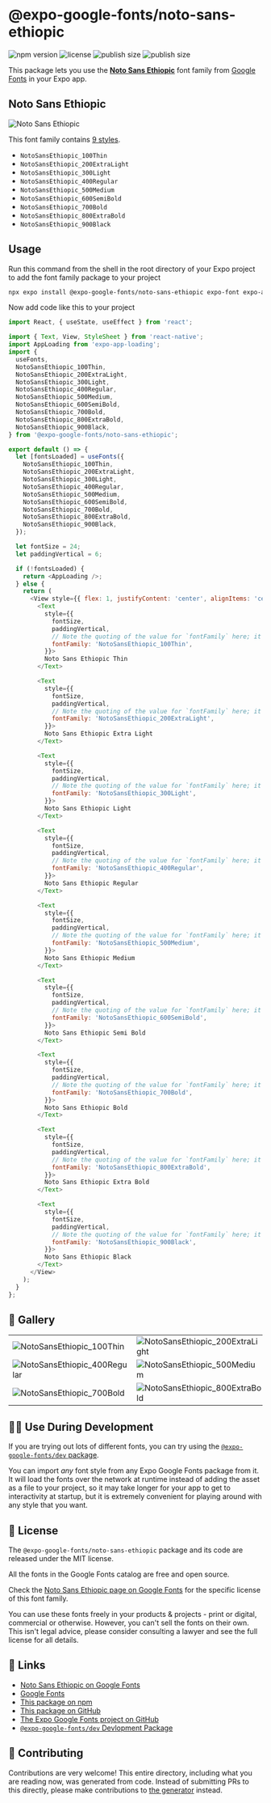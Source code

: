 # @expo-google-fonts/noto-sans-ethiopic

![npm version](https://flat.badgen.net/npm/v/@expo-google-fonts/noto-sans-ethiopic)
![license](https://flat.badgen.net/github/license/expo/google-fonts)
![publish size](https://flat.badgen.net/packagephobia/install/@expo-google-fonts/noto-sans-ethiopic)
![publish size](https://flat.badgen.net/packagephobia/publish/@expo-google-fonts/noto-sans-ethiopic)

This package lets you use the [**Noto Sans Ethiopic**](https://fonts.google.com/specimen/Noto+Sans+Ethiopic) font family from [Google Fonts](https://fonts.google.com/) in your Expo app.

## Noto Sans Ethiopic

![Noto Sans Ethiopic](./font-family.png)

This font family contains [9 styles](#-gallery).

- `NotoSansEthiopic_100Thin`
- `NotoSansEthiopic_200ExtraLight`
- `NotoSansEthiopic_300Light`
- `NotoSansEthiopic_400Regular`
- `NotoSansEthiopic_500Medium`
- `NotoSansEthiopic_600SemiBold`
- `NotoSansEthiopic_700Bold`
- `NotoSansEthiopic_800ExtraBold`
- `NotoSansEthiopic_900Black`

## Usage

Run this command from the shell in the root directory of your Expo project to add the font family package to your project
```sh
npx expo install @expo-google-fonts/noto-sans-ethiopic expo-font expo-app-loading
```

Now add code like this to your project
```js
import React, { useState, useEffect } from 'react';

import { Text, View, StyleSheet } from 'react-native';
import AppLoading from 'expo-app-loading';
import {
  useFonts,
  NotoSansEthiopic_100Thin,
  NotoSansEthiopic_200ExtraLight,
  NotoSansEthiopic_300Light,
  NotoSansEthiopic_400Regular,
  NotoSansEthiopic_500Medium,
  NotoSansEthiopic_600SemiBold,
  NotoSansEthiopic_700Bold,
  NotoSansEthiopic_800ExtraBold,
  NotoSansEthiopic_900Black,
} from '@expo-google-fonts/noto-sans-ethiopic';

export default () => {
  let [fontsLoaded] = useFonts({
    NotoSansEthiopic_100Thin,
    NotoSansEthiopic_200ExtraLight,
    NotoSansEthiopic_300Light,
    NotoSansEthiopic_400Regular,
    NotoSansEthiopic_500Medium,
    NotoSansEthiopic_600SemiBold,
    NotoSansEthiopic_700Bold,
    NotoSansEthiopic_800ExtraBold,
    NotoSansEthiopic_900Black,
  });

  let fontSize = 24;
  let paddingVertical = 6;

  if (!fontsLoaded) {
    return <AppLoading />;
  } else {
    return (
      <View style={{ flex: 1, justifyContent: 'center', alignItems: 'center' }}>
        <Text
          style={{
            fontSize,
            paddingVertical,
            // Note the quoting of the value for `fontFamily` here; it expects a string!
            fontFamily: 'NotoSansEthiopic_100Thin',
          }}>
          Noto Sans Ethiopic Thin
        </Text>

        <Text
          style={{
            fontSize,
            paddingVertical,
            // Note the quoting of the value for `fontFamily` here; it expects a string!
            fontFamily: 'NotoSansEthiopic_200ExtraLight',
          }}>
          Noto Sans Ethiopic Extra Light
        </Text>

        <Text
          style={{
            fontSize,
            paddingVertical,
            // Note the quoting of the value for `fontFamily` here; it expects a string!
            fontFamily: 'NotoSansEthiopic_300Light',
          }}>
          Noto Sans Ethiopic Light
        </Text>

        <Text
          style={{
            fontSize,
            paddingVertical,
            // Note the quoting of the value for `fontFamily` here; it expects a string!
            fontFamily: 'NotoSansEthiopic_400Regular',
          }}>
          Noto Sans Ethiopic Regular
        </Text>

        <Text
          style={{
            fontSize,
            paddingVertical,
            // Note the quoting of the value for `fontFamily` here; it expects a string!
            fontFamily: 'NotoSansEthiopic_500Medium',
          }}>
          Noto Sans Ethiopic Medium
        </Text>

        <Text
          style={{
            fontSize,
            paddingVertical,
            // Note the quoting of the value for `fontFamily` here; it expects a string!
            fontFamily: 'NotoSansEthiopic_600SemiBold',
          }}>
          Noto Sans Ethiopic Semi Bold
        </Text>

        <Text
          style={{
            fontSize,
            paddingVertical,
            // Note the quoting of the value for `fontFamily` here; it expects a string!
            fontFamily: 'NotoSansEthiopic_700Bold',
          }}>
          Noto Sans Ethiopic Bold
        </Text>

        <Text
          style={{
            fontSize,
            paddingVertical,
            // Note the quoting of the value for `fontFamily` here; it expects a string!
            fontFamily: 'NotoSansEthiopic_800ExtraBold',
          }}>
          Noto Sans Ethiopic Extra Bold
        </Text>

        <Text
          style={{
            fontSize,
            paddingVertical,
            // Note the quoting of the value for `fontFamily` here; it expects a string!
            fontFamily: 'NotoSansEthiopic_900Black',
          }}>
          Noto Sans Ethiopic Black
        </Text>
      </View>
    );
  }
};

```

## 🔡 Gallery


||||
|-|-|-|
|![NotoSansEthiopic_100Thin](./NotoSansEthiopic_100Thin.ttf.png)|![NotoSansEthiopic_200ExtraLight](./NotoSansEthiopic_200ExtraLight.ttf.png)|![NotoSansEthiopic_300Light](./NotoSansEthiopic_300Light.ttf.png)||
|![NotoSansEthiopic_400Regular](./NotoSansEthiopic_400Regular.ttf.png)|![NotoSansEthiopic_500Medium](./NotoSansEthiopic_500Medium.ttf.png)|![NotoSansEthiopic_600SemiBold](./NotoSansEthiopic_600SemiBold.ttf.png)||
|![NotoSansEthiopic_700Bold](./NotoSansEthiopic_700Bold.ttf.png)|![NotoSansEthiopic_800ExtraBold](./NotoSansEthiopic_800ExtraBold.ttf.png)|![NotoSansEthiopic_900Black](./NotoSansEthiopic_900Black.ttf.png)||


## 👩‍💻 Use During Development

If you are trying out lots of different fonts, you can try using the [`@expo-google-fonts/dev` package](https://github.com/expo/google-fonts/tree/master/font-packages/dev#readme).

You can import *any* font style from any Expo Google Fonts package from it. It will load the fonts
over the network at runtime instead of adding the asset as a file to your project, so it may take longer
for your app to get to interactivity at startup, but it is extremely convenient
for playing around with any style that you want.

## 📖 License

The `@expo-google-fonts/noto-sans-ethiopic` package and its code are released under the MIT license.

All the fonts in the Google Fonts catalog are free and open source.

Check the [Noto Sans Ethiopic page on Google Fonts](https://fonts.google.com/specimen/Noto+Sans+Ethiopic) for the specific license of this font family.

You can use these fonts freely in your products & projects - print or digital, commercial or otherwise. However, you can't sell the fonts on their own. This isn't legal advice, please consider consulting a lawyer and see the full license for all details.

## 🔗 Links

- [Noto Sans Ethiopic on Google Fonts](https://fonts.google.com/specimen/Noto+Sans+Ethiopic)
- [Google Fonts](https://fonts.google.com/)
- [This package on npm](https://www.npmjs.com/package/@expo-google-fonts/noto-sans-ethiopic)
- [This package on GitHub](https://github.com/expo/google-fonts/tree/master/font-packages/noto-sans-ethiopic)
- [The Expo Google Fonts project on GitHub](https://github.com/expo/google-fonts)
- [`@expo-google-fonts/dev` Devlopment Package](https://github.com/expo/google-fonts/tree/master/font-packages/dev)

## 🤝 Contributing

Contributions are very welcome! This entire directory, including what you are reading now, was generated from code. Instead of submitting PRs to this directly, please make contributions to [the generator](https://github.com/expo/google-fonts/tree/master/packages/generator) instead.
